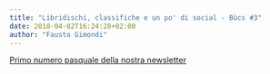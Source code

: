 ```yaml
---
title: "Libridischi, classifiche e un po' di social - Bùcs #3"
date: 2018-04-02T16:24:28+02:00
author: "Fausto Gimondi"
---
```


[Primo numero pasquale della nostra newsletter](http://news.bucsclub.it/issues/libridischi-classifiche-e-un-po-di-social-bucs-3-103405)
